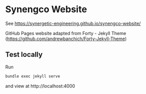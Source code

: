 # Synengco Website

See https://synergetic-engineering.github.io/synengco-website/

GitHub Pages website adapted from Forty - Jekyll Theme (https://github.com/andrewbanchich/Forty-Jekyll-Theme)

## Test locally

Run

```bash
bundle exec jekyll serve
```

and view at http://localhost:4000
